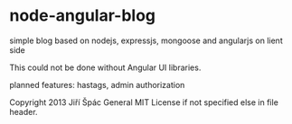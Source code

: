 node-angular-blog
=================

simple blog based on nodejs, expressjs, mongoose and angularjs on lient side

This could not be done without Angular UI libraries.

planned features:
hastags, admin authorization

Copyright 2013 Jiří Špác General MIT License if not specified else in file header.
